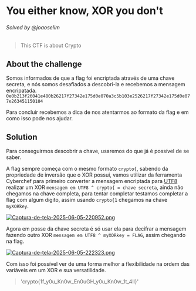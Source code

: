 # You either know, XOR you don't
###### Solved by @joaoselim
> This CTF is about Crypto
## About the challenge
Somos informados de que a flag foi encriptada através de uma chave secreta, e nós somos desafiados a descobri-la e recebemos a mensagem encripatada. `0e0b213f26041e480b26217f27342e175d0e070a3c5b103e2526217f27342e175d0e077e263451150104`

Para concluir recebemos a dica de nos atentarmos ao formato da flag e em como isso pode nos ajudar.
## Solution
Para conseguirmos descobrir a chave, usaremos do que já é possível de se saber.

A flag sempre começa com o mesmo formato `crypto{`, sabendo da propriedade de inversão que o XOR possui, vamos utilizar da ferramenta Cyberchef para primeiro converter a mensagem encriptada para [UTF8](https://developer.mozilla.org/pt-BR/docs/Glossary/UTF-8) realizar um XOR `mensagem em UTF8 ^ crypto{ = chave secreta`, ainda não chegamos na chave completa, para tentar completar testamos completar a flag com algum digito, assim usando `crypto{1` chegamos na chave `myXORkey`.

[![Captura-de-tela-2025-06-05-220952.png](https://i.postimg.cc/GmRM2LF3/Captura-de-tela-2025-06-05-220952.png)](https://postimg.cc/PP6bVkV0)

Agora em posse da chave secreta é só usar ela para decifrar a mensagem fazendo outro XOR `mensagem em UTF8 ^ myXORkey = FLAG`, assim chegando na flag.

[![Captura-de-tela-2025-06-05-222323.png](https://i.postimg.cc/T1qDH6pQ/Captura-de-tela-2025-06-05-222323.png)](https://postimg.cc/9w00rsPq)

Com isso foi possível ver de uma forma melhor a flexibilidade na ordem das variáveis em um XOR e sua versatilidade.

>'crypto{1f_y0u_Kn0w_En0uGH_y0u_Kn0w_1t_4ll}'